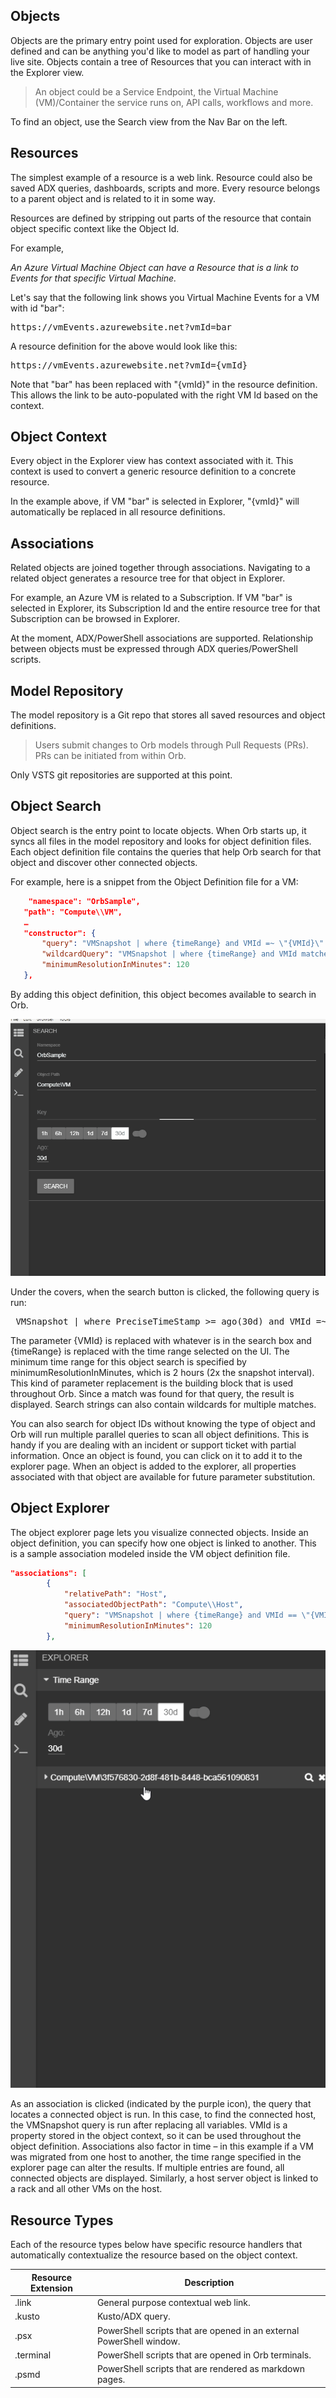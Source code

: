 ## Objects
Objects are the primary entry point used for exploration.
Objects are user defined and can be anything you'd like to model as part of handling your live site.
Objects contain a tree of Resources that you can interact with in the Explorer view.

> An object could be a Service Endpoint, the Virtual Machine (VM)/Container the service runs on, API calls, workflows and more.

To find an object, use the Search view from the Nav Bar on the left.

## Resources 
The simplest example of a resource is a web link. Resource could also be saved ADX queries, dashboards, scripts and more.
Every resource belongs to a parent object and is related to it in some way.

Resources are defined by stripping out parts of the resource that contain object specific context like the Object Id.

For example,

*An Azure Virtual Machine Object can have a Resource that is a link to Events for that specific Virtual Machine.*

Let's say that the following link shows you Virtual Machine Events for a VM with id "bar":

<pre>
https://vmEvents.azurewebsite.net?vmId=bar
</pre>

A resource definition for the above would look like this:

<pre>
https://vmEvents.azurewebsite.net?vmId={vmId}
</pre>

Note that "bar" has been replaced with "{vmId}" in the resource definition. This allows the link to be auto-populated with the right VM Id based on the context.

## Object Context
Every object in the Explorer view has context associated with it.
This context is used to convert a generic resource definition to a concrete resource.

In the example above, if VM "bar" is selected in Explorer, "{vmId}" will automatically be replaced in all resource definitions.

## Associations
Related objects are joined together through associations.
Navigating to a related object generates a resource tree for that object in Explorer.

For example, an Azure VM is related to a Subscription. If VM "bar" is selected in Explorer, its Subscription Id and the entire resource tree for that Subscription can be browsed in Explorer.

At the moment, ADX/PowerShell associations are supported. Relationship between objects must be expressed through ADX queries/PowerShell scripts.

## Model Repository
The model repository is a Git repo that stores all saved resources and object definitions. 

> Users submit changes to Orb models through Pull Requests (PRs). PRs can be initiated from within Orb.

Only VSTS git repositories are supported at this point.

## Object Search
Object search is the entry point to locate objects. When Orb starts up, it syncs all files in the model repository and looks for object definition files. Each object definition file contains the queries that help Orb search for that object and discover other connected objects.  

For example, here is a snippet from the Object Definition file for a VM:
 
 ```json
     "namespace": "OrbSample",
    "path": "Compute\\VM",
    …
    "constructor": {
        "query": "VMSnapshot | where {timeRange} and VMId =~ \"{VMId}\" | take 1 | project VMId",
        "wildcardQuery": "VMSnapshot | where {timeRange} and VMId matches regex \"{VMId}\" | summarize by VMId",
        "minimumResolutionInMinutes": 120
    },
 ```
 By adding this object definition, this object becomes available to search in Orb.
 
 ![Object Search](orbSearch.gif)
 
 Under the covers, when the search button is clicked, the following query is run:
 
 <pre>
 VMSnapshot | where PreciseTimeStamp >= ago(30d) and VMId =~ "3f576830-2d8f-481b-8448-bca561090831" | take 1 | project VMId </pre>
 
The parameter {VMId} is replaced with whatever is in the search box and {timeRange} is replaced with the time range selected on the UI. The minimum time range for this object search is specified by minimumResolutionInMinutes, which is 2 hours (2x the snapshot interval). This kind of parameter replacement is the building block that is used throughout Orb.
Since a match was found for that query, the result is displayed. Search strings can also contain wildcards for multiple matches.

You can also search for object IDs without knowing the type of object and Orb will run multiple parallel queries to scan all object definitions. This is handy if you are dealing with an incident or support ticket with partial information. Once an object is found, you can click on it to add it to the explorer page. When an object is added to the explorer, all properties associated with that object are available for future parameter substitution.

## Object Explorer
The object explorer page lets you visualize connected objects. Inside an object definition, you can specify how one object is linked to another. This is a sample association modeled inside the VM object definition file.

```json
"associations": [
        {
            "relativePath": "Host",
            "associatedObjectPath": "Compute\\Host",
            "query": "VMSnapshot | where {timeRange} and VMId == \"{VMId}\" | take 1 | project HostId",
            "minimumResolutionInMinutes": 120
        },
```

 ![Associations](orbAssociations.gif)
 
 As an association is clicked (indicated by the purple icon), the query that locates a connected object is run. In this case, to find the connected host, the VMSnapshot query is run after replacing all variables. VMId is a property stored in the object context, so it can be used throughout the object definition. Associations also factor in time – in this example if a VM was migrated from one host to another, the time range specified in the explorer page can alter the results. If multiple entries are found, all connected objects are displayed. Similarly, a host server object is linked to a rack and all other VMs on the host.
 
## Resource Types

Each of the resource types below have specific resource handlers that automatically contextualize the resource based on the object context.

Resource Extension | Description
------------ | -------------
.link | General purpose contextual web link.
.kusto | Kusto/ADX query. 
.psx | PowerShell scripts that are opened in an external PowerShell window.
.terminal | PowerShell scripts that are opened in Orb terminals.
.psmd | PowerShell scripts that are rendered as markdown pages.
